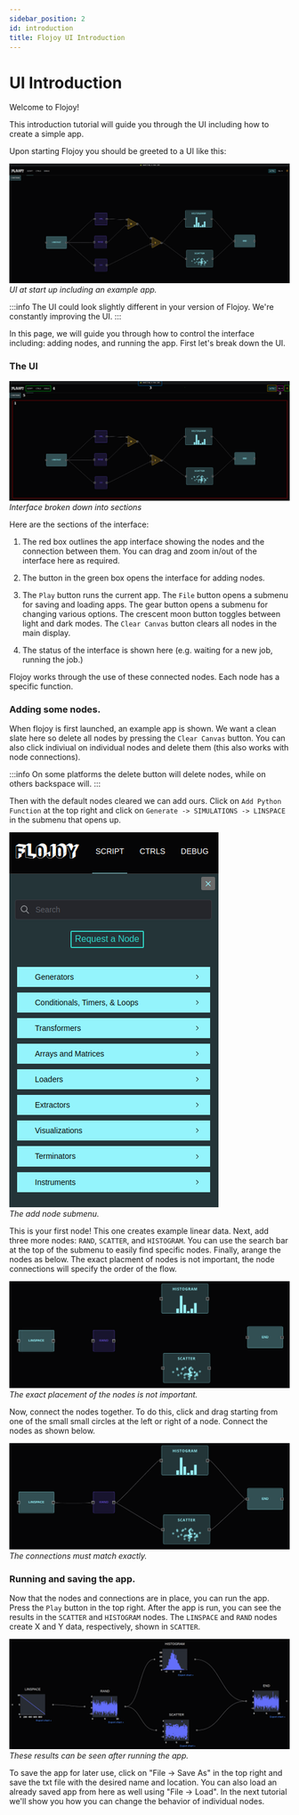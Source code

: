 ```yaml
---
sidebar_position: 2
id: introduction
title: Flojoy UI Introduction
---
```


# UI Introduction

Welcome to Flojoy!

This introduction tutorial will guide you through the UI including how to create a simple app.

Upon starting Flojoy you should be greeted to a UI like this:

![image](/img/introduction/UI.png)
*UI at start up including an example app.*

:::info
The UI could look slightly different in your version of Flojoy. We're constantly improving the UI.
:::

In this page, we will guide you through how to control the interface including: adding nodes, and running the app. First let's break down the UI.

### The UI

![image](/img/introduction/UI_2.png)
*Interface broken down into sections*

Here are the sections of the interface:

1. The red box outlines the app interface showing the nodes and the connection between them. You can drag and zoom in/out of the interface here as required.

2. The button in the green box opens the interface for adding nodes.

3. The `Play` button runs the current app. The `File` button opens a submenu for saving and loading apps. The gear button opens a submenu for changing various options. The crescent moon button toggles between light and dark modes. The `Clear Canvas` button clears all nodes in the main display.

4. The status of the interface is shown here (e.g. waiting for a new job, running the job.)

Flojoy works through the use of these connected nodes. Each node has a specific function.


### Adding some nodes.

When flojoy is first launched, an example app is shown. We want a clean slate here so delete all nodes by pressing the `Clear Canvas` button. You can also click indiviual on individual nodes and delete them (this also works with node connections).

:::info
On some platforms the delete button will delete nodes, while on others backspace will. 
:::

Then with the default nodes cleared we can add ours. Click on `Add Python Function` at the top right and click on `Generate -> SIMULATIONS -> LINSPACE` in the submenu that opens up. 

![image](/img/introduction/add_nodes.png)
*<br/>The add node submenu.*

This is your first node! This one creates example linear data. Next, add three more nodes: `RAND`, `SCATTER`, and `HISTOGRAM`. You can use the search bar at the top of the submenu to easily find specific nodes. Finally, arange the nodes as below. The exact placment of nodes is not important, the node connections will specify the order of the flow.

![image](/img/introduction/nodes.png)
*The exact placement of the nodes is not important.*

Now, connect the nodes together. To do this, click and drag starting from one of the small small circles at the left or right of a node. Connect the nodes as shown below.

![image](/img/introduction/connections.png)
*The connections must match exactly.*

### Running and saving the app.

Now that the nodes and connections are in place, you can run the app. Press the `Play` button in the top right. After the app is run, you can see the results in the `SCATTER` and `HISTOGRAM` nodes. The `LINSPACE` and `RAND` nodes create X and Y data, respectively, shown in `SCATTER`.

![image](/img/introduction/results.png)
*These results can be seen after running the app.*

To save the app for later use, click on "File -> Save As" in the top right and save the txt file with the desired name and location. You can also load an already saved app from here as well using "File -> Load". In the next tutorial we'll show you how you can change the behavior of individual nodes.
